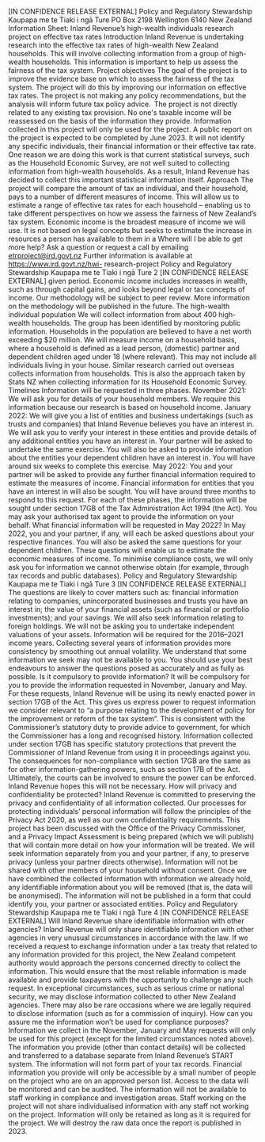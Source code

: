 \[IN CONFIDENCE RELEASE EXTERNAL\] Policy and Regulatory Stewardship Kaupapa me te Tiaki i ngā Ture PO Box 2198 Wellington 6140 New Zealand Information Sheet: Inland Revenue’s high-wealth individuals research project on effective tax rates Introduction Inland Revenue is undertaking research into the effective tax rates of high-wealth New Zealand households. This will involve collecting information from a group of high-wealth households. This information is important to help us assess the fairness of the tax system. Project objectives The goal of the project is to improve the evidence base on which to assess the fairness of the tax system. The project will do this by improving our information on effective tax rates. The project is not making any policy recommendations, but the analysis will inform future tax policy advice.  The project is not directly related to any existing tax provision. No one's taxable income will be reassessed on the basis of the information they provide. Information collected in this project will only be used for the project. A public report on the project is expected to be completed by June 2023. It will not identify any specific individuals, their financial information or their effective tax rate. One reason we are doing this work is that current statistical surveys, such as the Household Economic Survey, are not well suited to collecting information from high-wealth households. As a result, Inland Revenue has decided to collect this important statistical information itself. Approach The project will compare the amount of tax an individual, and their household, pays to a number of different measures of income. This will allow us to estimate a range of effective tax rates for each household – enabling us to take different perspectives on how we assess the fairness of New Zealand’s tax system. Economic income is the broadest measure of income we will use. It is not based on legal concepts but seeks to estimate the increase in resources a person has available to them in a Where will I be able to get more help? Ask a question or request a call by emailing etrproject@ird.govt.nz Further information is available at https://www.ird.govt.nz/hwi- research-project Policy and Regulatory Stewardship Kaupapa me te Tiaki i ngā Ture 2 \[IN CONFIDENCE RELEASE EXTERNAL\] given period. Economic income includes increases in wealth, such as through capital gains, and looks beyond legal or tax concepts of income. Our methodology will be subject to peer review. More information on the methodology will be published in the future. The high-wealth individual population We will collect information from about 400 high-wealth households. The group has been identified by monitoring public information. Households in the population are believed to have a net worth exceeding $20 million. We will measure income on a household basis, where a household is defined as a lead person, (domestic) partner and dependent children aged under 18 (where relevant). This may not include all individuals living in your house. Similar research carried out overseas collects information from households. This is also the approach taken by Stats NZ when collecting information for its Household Economic Survey. Timelines Information will be requested in three phases. November 2021: We will ask you for details of your household members. We require this information because our research is based on household income. January 2022: We will give you a list of entities and business undertakings (such as trusts and companies) that Inland Revenue believes you have an interest in. We will ask you to verify your interest in these entities and provide details of any additional entities you have an interest in. Your partner will be asked to undertake the same exercise. You will also be asked to provide information about the entities your dependent children have an interest in. You will have around six weeks to complete this exercise. May 2022: You and your partner will be asked to provide any further financial information required to estimate the measures of income. Financial information for entities that you have an interest in will also be sought. You will have around three months to respond to this request. For each of these phases, the information will be sought under section 17GB of the Tax Administration Act 1994 (the Act). You may ask your authorised tax agent to provide the information on your behalf. What financial information will be requested in May 2022? In May 2022, you and your partner, if any, will each be asked questions about your respective finances. You will also be asked the same questions for your dependent children. These questions will enable us to estimate the economic measures of income. To minimise compliance costs, we will only ask you for information we cannot otherwise obtain (for example, through tax records and public databases). Policy and Regulatory Stewardship Kaupapa me te Tiaki i ngā Ture 3 \[IN CONFIDENCE RELEASE EXTERNAL\] The questions are likely to cover matters such as: financial information relating to companies, unincorporated businesses and trusts you have an interest in; the value of your financial assets (such as financial or portfolio investments); and your savings. We will also seek information relating to foreign holdings. We will not be asking you to undertake independent valuations of your assets. Information will be required for the 2016–2021 income years. Collecting several years of information provides more consistency by smoothing out annual volatility. We understand that some information we seek may not be available to you. You should use your best endeavours to answer the questions posed as accurately and as fully as possible. Is it compulsory to provide information? It will be compulsory for you to provide the information requested in November, January and May. For these requests, Inland Revenue will be using its newly enacted power in section 17GB of the Act. This gives us express power to request information we consider relevant to “a purpose relating to the development of policy for the improvement or reform of the tax system”. This is consistent with the Commissioner’s statutory duty to provide advice to government, for which the Commissioner has a long and recognised history. Information collected under section 17GB has specific statutory protections that prevent the Commissioner of Inland Revenue from using it in proceedings against you. The consequences for non-compliance with section 17GB are the same as for other information-gathering powers, such as section 17B of the Act. Ultimately, the courts can be involved to ensure the power can be enforced. Inland Revenue hopes this will not be necessary. How will privacy and confidentiality be protected? Inland Revenue is committed to preserving the privacy and confidentiality of all information collected. Our processes for protecting individuals’ personal information will follow the principles of the Privacy Act 2020, as well as our own confidentiality requirements. This project has been discussed with the Office of the Privacy Commissioner, and a Privacy Impact Assessment is being prepared (which we will publish) that will contain more detail on how your information will be treated. We will seek information separately from you and your partner, if any, to preserve privacy (unless your partner directs otherwise). Information will not be shared with other members of your household without consent. Once we have combined the collected information with information we already hold, any identifiable information about you will be removed (that is, the data will be anonymised). The information will not be published in a form that could identify you, your partner or associated entities. Policy and Regulatory Stewardship Kaupapa me te Tiaki i ngā Ture 4 \[IN CONFIDENCE RELEASE EXTERNAL\] Will Inland Revenue share identifiable information with other agencies? Inland Revenue will only share identifiable information with other agencies in very unusual circumstances in accordance with the law. If we received a request to exchange information under a tax treaty that related to any information provided for this project, the New Zealand competent authority would approach the persons concerned directly to collect the information. This would ensure that the most reliable information is made available and provide taxpayers with the opportunity to challenge any such request. In exceptional circumstances, such as serious crime or national security, we may disclose information collected to other New Zealand agencies. There may also be rare occasions where we are legally required to disclose information (such as for a commission of inquiry). How can you assure me the information won’t be used for compliance purposes? Information we collect in the November, January and May requests will only be used for this project (except for the limited circumstances noted above). The information you provide (other than contact details) will be collected and transferred to a database separate from Inland Revenue’s START system. The information will not form part of your tax records. Financial information you provide will only be accessible by a small number of people on the project who are on an approved person list. Access to the data will be monitored and can be audited. The information will not be available to staff working in compliance and investigation areas. Staff working on the project will not share individualised information with any staff not working on the project. Information will only be retained as long as it is required for the project. We will destroy the raw data once the report is published in 2023.